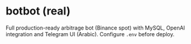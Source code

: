 # botbot (real)
Full production-ready arbitrage bot (Binance spot) with MySQL, OpenAI integration and Telegram UI (Arabic). Configure `.env` before deploy.
